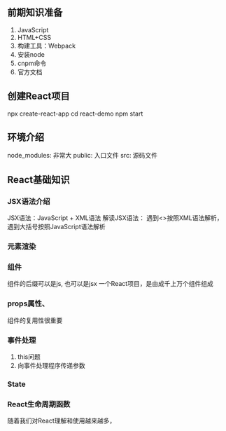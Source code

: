 ## 前期知识准备
1. JavaScript
2. HTML+CSS
3. 构建工具：Webpack
4. 安装node
5. cnpm命令
6. 官方文档

## 创建React项目
npx create-react-app
cd react-demo
npm start

## 环境介绍
node_modules: 非常大
public: 入口文件
src: 源码文件

## React基础知识
### JSX语法介绍
JSX语法：JavaScript + XML语法
解读JSX语法： 遇到<>按照XML语法解析，遇到大括号按照JavaScript语法解析

### 元素渲染

### 组件
组件的后缀可以是js, 也可以是jsx
一个React项目，是由成千上万个组件组成

### props属性、
组件的复用性很重要

### 事件处理
1. this问题
2. 向事件处理程序传递参数

### State

### React生命周期函数
随着我们对React理解和使用越来越多，